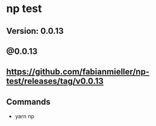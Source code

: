 # np test

## Version: 0.0.13

## @0.0.13

## https://github.com/fabianmieller/np-test/releases/tag/v0.0.13

## Commands
- yarn np